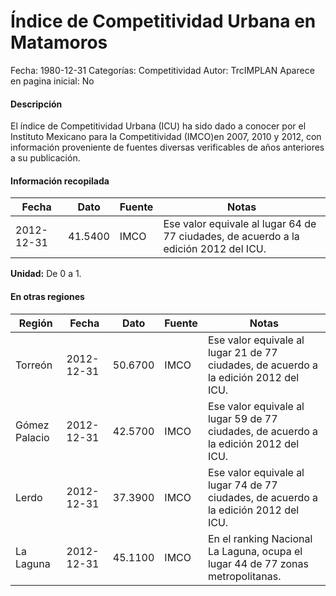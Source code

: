Índice de Competitividad Urbana en Matamoros
=====

Fecha: 1980-12-31
Categorías: Competitividad
Autor: TrcIMPLAN
Aparece en pagina inicial: No

#### Descripción

El índice de Competitividad Urbana (ICU) ha sido dado a conocer por el Instituto Mexicano para la Competitividad (IMCO)en 2007, 2010 y 2012, con información proveniente de fuentes diversas verificables de años anteriores a su publicación.

#### Información recopilada

<table class="table table-hover table-bordered matriz">
<thead>
<tr>
<th>Fecha</th>
<th>Dato</th>
<th>Fuente</th>
<th>Notas</th>
</tr>
</thead>
<tbody>
<tr>
<td>2012-12-31</td>
<td class="derecha">41.5400</td>
<td>IMCO</td>
<td>Ese valor equivale al lugar 64 de 77 ciudades, de acuerdo a la edición 2012 del ICU.</td>
</tr>
</tbody>
</table>

<b>Unidad:</b> De 0 a 1.




#### En otras regiones

<table class="table table-hover table-bordered matriz">
<thead>
<tr>
<th>Región</th>
<th>Fecha</th>
<th>Dato</th>
<th>Fuente</th>
<th>Notas</th>
</tr>
</thead>
<tbody>
<tr>
<td>Torreón</td>
<td>2012-12-31</td>
<td class="derecha">50.6700</td>
<td>IMCO</td>
<td>Ese valor equivale al lugar 21 de 77 ciudades, de acuerdo a la edición 2012 del ICU.</td>
</tr>
<tr>
<td>Gómez Palacio</td>
<td>2012-12-31</td>
<td class="derecha">42.5700</td>
<td>IMCO</td>
<td>Ese valor equivale al lugar 59 de 77 ciudades, de acuerdo a la edición 2012 del ICU.</td>
</tr>
<tr>
<td>Lerdo</td>
<td>2012-12-31</td>
<td class="derecha">37.3900</td>
<td>IMCO</td>
<td>Ese valor equivale al lugar 74 de 77 ciudades, de acuerdo a la edición 2012 del ICU.</td>
</tr>
<tr>
<td>La Laguna</td>
<td>2012-12-31</td>
<td class="derecha">45.1100</td>
<td>IMCO</td>
<td>En el ranking Nacional La Laguna, ocupa el lugar 44 de 77 zonas metropolitanas.</td>
</tr>
</tbody>
</table>

